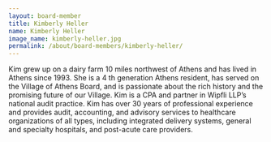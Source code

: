 ```yaml
---
layout: board-member
title: Kimberly Heller
name: Kimberly Heller
image_name: kimberly-heller.jpg
permalink: /about/board-members/kimberly-heller/
---
```


Kim grew up on a dairy farm 10 miles northwest of Athens and has lived in Athens since 1993. She is a 4 th generation Athens resident, has served on the Village of Athens Board, and is passionate about the rich history and the promising future of our Village. Kim is a CPA and partner in Wipfli LLP’s national audit practice. Kim has over 30 years of professional experience and provides audit, accounting, and advisory services to healthcare organizations of all types, including integrated delivery systems, general and specialty hospitals, and post-acute care providers.
